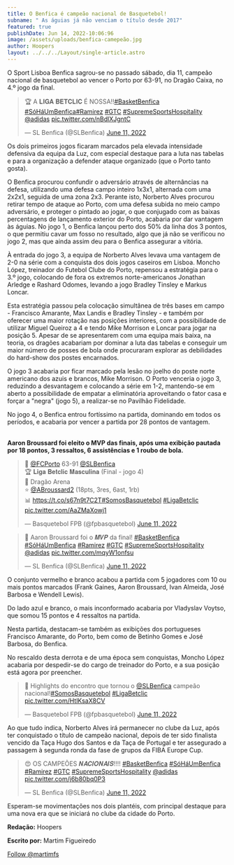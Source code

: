 ```yaml
---
title: O Benfica é campeão nacional de Basquetebol!
subname: " As águias já não venciam o título desde 2017"
featured: true
publishDate: Jun 14, 2022-10:06:96
image: /assets/uploads/benfica-camepeão.jpg
author: Hoopers
layout: ../../../Layout/single-article.astro
---
```

<!--StartFragment-->

O Sport Lisboa Benfica sagrou-se no passado sábado, dia 11, campeão nacional de basquetebol ao vencer o Porto por 63-91, no Dragão Caixa, no 4.º jogo da final.

<blockquote class="twitter-tweet"><p lang="pt" dir="ltr">🏆 A 𝐋𝐈𝐆𝐀 𝐁𝐄𝐓𝐂𝐋𝐈𝐂 É NOSSA!!<a href="https://twitter.com/hashtag/BasketBenfica?src=hash&amp;ref_src=twsrc%5Etfw">#BasketBenfica</a> <a href="https://twitter.com/hashtag/S%C3%B3H%C3%A1UmBenfica?src=hash&amp;ref_src=twsrc%5Etfw">#SóHáUmBenfica</a><a href="https://twitter.com/hashtag/Ramirez?src=hash&amp;ref_src=twsrc%5Etfw">#Ramirez</a> <a href="https://twitter.com/hashtag/GTC?src=hash&amp;ref_src=twsrc%5Etfw">#GTC</a> <a href="https://twitter.com/hashtag/SupremeSportsHospitality?src=hash&amp;ref_src=twsrc%5Etfw">#SupremeSportsHospitality</a> <a href="https://twitter.com/adidas?ref_src=twsrc%5Etfw">@adidas</a> <a href="https://t.co/nBdlXJgntC">pic.twitter.com/nBdlXJgntC</a></p>&mdash; SL Benfica (@SLBenfica) <a href="https://twitter.com/SLBenfica/status/1535656797813473281?ref_src=twsrc%5Etfw">June 11, 2022</a></blockquote> <script async src="https://platform.twitter.com/widgets.js" charset="utf-8"></script>

Os dois primeiros jogos ficaram marcados pela elevada intensidade defensiva da equipa da Luz, com especial destaque para a luta nas tabelas e para a organização a defender ataque organizado (que o Porto tanto gosta). 

O Benfica procurou confundir o adversário através de alternâncias na defesa, utilizando uma defesa campo inteiro 1x3x1, alternada com uma 2x2x1, seguida de uma zona 2x3. Perante isto, Norberto Alves procurou retirar tempo de ataque ao Porto, com uma defesa subida no meio campo adversário, e proteger o pintado ao jogar, o que conjugado com as baixas percentagens de lançamento exterior do Porto, acabaria por dar vantagem às águias. No jogo 1, o Benfica lançou perto dos 50% da linha dos 3 pontos, o que permitiu cavar um fosso no resultado, algo que já não se verificou no jogo 2, mas que ainda assim deu para o Benfica assegurar a vitória.

À entrada do jogo 3, a equipa de Norberto Alves levava uma vantagem de 2-0 na série com a conquista dos dois jogos caseiros em Lisboa. Moncho López, treinador do Futebol Clube do Porto, repensou a estratégia para o 3.º jogo, colocando de fora os extremos norte-americanos Jonathan Arledge e Rashard Odomes, levando a jogo Bradley Tinsley e Markus Loncar. 

Esta estratégia passou pela colocação simultânea de três bases em campo - Francisco Amarante, Max Landis e Bradley Tinsley - e também por oferecer uma maior rotação nas posições interiores, com a possibilidade de utilizar Miguel Queiroz a 4 e tendo Mike Morrison e Loncar para jogar na posição 5. Apesar de se apresentarem com uma equipa mais baixa, na teoria, os dragões acabariam por dominar a luta das tabelas e conseguir um maior número de posses de bola onde procuraram explorar as debilidades do hard-show dos postes encarnados.

O jogo 3 acabaria por ficar marcado pela lesão no joelho do poste norte americano dos azuis e brancos, Mike Morrison. O Porto venceria o jogo 3, reduzindo a desvantagem e colocando a série em 1-2, mantendo-se em aberto a possibilidade de empatar a eliminatória aproveitando o fator casa e forçar a "negra" (jogo 5), a realizar-se no Pavilhão Fidelidade. 

No jogo 4, o Benfica entrou fortíssimo na partida, dominando em todos os períodos, e acabaria por vencer a partida por 28 pontos de vantagem.

**\
Aaron Broussard foi eleito o MVP das finais, após uma exibição pautada por 18 pontos, 3 ressaltos, 6 assistências e 1 roubo de bola.** <!--StartFragment-->

<blockquote class="twitter-tweet"><p lang="pt" dir="ltr">🏀 <a href="https://twitter.com/FCPorto?ref_src=twsrc%5Etfw">@FCPorto</a> 63-91 <a href="https://twitter.com/SLBenfica?ref_src=twsrc%5Etfw">@SLBenfica</a> <br>🏆 𝐋𝐢𝐠𝐚 𝐁𝐞𝐭𝐜𝐥𝐢𝐜 𝐌𝐚𝐬𝐜𝐮𝐥𝐢𝐧𝐚 (Final - jogo 4)<br>📍 Dragão Arena<br>⭐ <a href="https://twitter.com/ABroussard2?ref_src=twsrc%5Etfw">@ABroussard2</a> (18pts, 3res, 6ast, 1rb)<br>📊 <a href="https://t.co/s67n9t7C2T">https://t.co/s67n9t7C2T</a><a href="https://twitter.com/hashtag/SomosBasquetebol?src=hash&amp;ref_src=twsrc%5Etfw">#SomosBasquetebol</a> <a href="https://twitter.com/hashtag/LigaBetclic?src=hash&amp;ref_src=twsrc%5Etfw">#LigaBetclic</a> <a href="https://t.co/AaZMaXowj1">pic.twitter.com/AaZMaXowj1</a></p>&mdash; Basquetebol FPB (@fpbasquetebol) <a href="https://twitter.com/fpbasquetebol/status/1535655432072609794?ref_src=twsrc%5Etfw">June 11, 2022</a></blockquote> <script async src="https://platform.twitter.com/widgets.js" charset="utf-8"></script>

<blockquote class="twitter-tweet"><p lang="fr" dir="ltr">🌟 Aaron Broussard foi o 𝑴𝑽𝑷 da final! <a href="https://twitter.com/hashtag/BasketBenfica?src=hash&amp;ref_src=twsrc%5Etfw">#BasketBenfica</a> <a href="https://twitter.com/hashtag/S%C3%B3H%C3%A1UmBenfica?src=hash&amp;ref_src=twsrc%5Etfw">#SóHáUmBenfica</a> <a href="https://twitter.com/hashtag/Ramirez?src=hash&amp;ref_src=twsrc%5Etfw">#Ramirez</a> <a href="https://twitter.com/hashtag/GTC?src=hash&amp;ref_src=twsrc%5Etfw">#GTC</a> <a href="https://twitter.com/hashtag/SupremeSportsHospitality?src=hash&amp;ref_src=twsrc%5Etfw">#SupremeSportsHospitality</a> <a href="https://twitter.com/adidas?ref_src=twsrc%5Etfw">@adidas</a> <a href="https://t.co/mqyW1onfsu">pic.twitter.com/mqyW1onfsu</a></p>&mdash; SL Benfica (@SLBenfica) <a href="https://twitter.com/SLBenfica/status/1535692088205099010?ref_src=twsrc%5Etfw">June 11, 2022</a></blockquote> <script async src="https://platform.twitter.com/widgets.js" charset="utf-8"></script>

O conjunto vermelho e branco acabou a partida com 5 jogadores com 10 ou mais pontos marcados (Frank Gaines, Aaron Broussard, Ivan Almeida, José Barbosa e Wendell Lewis).

Do lado azul e branco, o mais inconformado acabaria por Vladyslav Voytso, que somou 15 pontos e 4 ressaltos na partida.

Nesta partida, destacam-se também as exibições dos portugueses Francisco Amarante, do Porto, bem como de Betinho Gomes e José Barbosa, do Benfica. 

No rescaldo desta derrota e de uma época sem conquistas, Moncho López acabaria por despedir-se do cargo de treinador do Porto, e a sua posição está agora por preencher.[](https://twitter.com/fcporto/status/1535728072120573952?s=21)

<blockquote class="twitter-tweet"><p lang="pt" dir="ltr">🎥 Highlights do encontro que tornou o <a href="https://twitter.com/SLBenfica?ref_src=twsrc%5Etfw">@SLBenfica</a> campeão nacional!<a href="https://twitter.com/hashtag/SomosBasquetebol?src=hash&amp;ref_src=twsrc%5Etfw">#SomosBasquetebol</a> <a href="https://twitter.com/hashtag/LigaBetclic?src=hash&amp;ref_src=twsrc%5Etfw">#LigaBetclic</a> <a href="https://t.co/HtlKsaX8CV">pic.twitter.com/HtlKsaX8CV</a></p>&mdash; Basquetebol FPB (@fpbasquetebol) <a href="https://twitter.com/fpbasquetebol/status/1535753757379678208?ref_src=twsrc%5Etfw">June 11, 2022</a></blockquote> <script async src="https://platform.twitter.com/widgets.js" charset="utf-8"></script>

Ao que tudo indica, Norberto Alves irá permanecer no clube da Luz, após ter conquistado o título de campeão nacional, depois de ter sido finalista vencido da Taça Hugo dos Santos e da Taça de Portugal e ter assegurado a passagem à segunda ronda da fase de grupos da FIBA Europe Cup.[](https://twitter.com/slbenfica/status/1535676936420220929?s=21)

<blockquote class="twitter-tweet"><p lang="pt" dir="ltr">😍 OS CAMPEÕES 𝑵𝑨𝑪𝑰𝑶𝑵𝑨𝑰𝑺!!!! <a href="https://twitter.com/hashtag/BasketBenfica?src=hash&amp;ref_src=twsrc%5Etfw">#BasketBenfica</a> <a href="https://twitter.com/hashtag/S%C3%B3H%C3%A1UmBenfica?src=hash&amp;ref_src=twsrc%5Etfw">#SóHáUmBenfica</a> <a href="https://twitter.com/hashtag/Ramirez?src=hash&amp;ref_src=twsrc%5Etfw">#Ramirez</a> <a href="https://twitter.com/hashtag/GTC?src=hash&amp;ref_src=twsrc%5Etfw">#GTC</a> <a href="https://twitter.com/hashtag/SupremeSportsHospitality?src=hash&amp;ref_src=twsrc%5Etfw">#SupremeSportsHospitality</a> <a href="https://twitter.com/adidas?ref_src=twsrc%5Etfw">@adidas</a> <a href="https://t.co/j6b80bq0P3">pic.twitter.com/j6b80bq0P3</a></p>&mdash; SL Benfica (@SLBenfica) <a href="https://twitter.com/SLBenfica/status/1535676936420220929?ref_src=twsrc%5Etfw">June 11, 2022</a></blockquote> <script async src="https://platform.twitter.com/widgets.js" charset="utf-8"></script>

Esperam-se movimentações nos dois plantéis, com principal destaque para uma nova era que se iniciará no clube da cidade do Porto.

**Redação:** Hoopers

**Escrito por:** Martim Figueiredo

<a href="https://twitter.com/martimfs?ref_src=twsrc%5Etfw" class="twitter-follow-button" data-show-count="false">Follow @martimfs</a><script async src="https://platform.twitter.com/widgets.js" charset="utf-8"></script>

<script async src="https://platform.twitter.com/widgets.js" charset="utf-8"></script>
